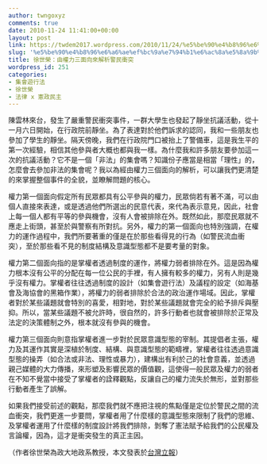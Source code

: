 ```yaml
---
author: twngoxyz
comments: true
date: 2010-11-24 11:41:00+00:00
layout: post
link: https://twdem2017.wordpress.com/2010/11/24/%e5%be%90%e4%b8%96%e6%a6%ae%ef%bc%9a%e7%94%b1%e6%ac%8a%e5%8a%9b%e4%b8%89%e9%9d%a2%e5%90%91%e4%be%86%e8%a7%a3%e6%9e%90%e8%ad%a6%e6%b0%91%e8%a1%9d%e7%aa%81/
slug: '%e5%be%90%e4%b8%96%e6%a6%ae%ef%bc%9a%e7%94%b1%e6%ac%8a%e5%8a%9b%e4%b8%89%e9%9d%a2%e5%90%91%e4%be%86%e8%a7%a3%e6%9e%90%e8%ad%a6%e6%b0%91%e8%a1%9d%e7%aa%81'
title: 徐世榮：由權力三面向來解析警民衝突
wordpress_id: 251
categories:
- 集會遊行法
- 徐世榮
- 法律 x 憲政民主
---
```


陳雲林來台，發生了嚴重警民衝突事件，一群大學生也發起了靜坐抗議活動，從十一月六日開始，在行政院前靜坐。為了表達對於他們訴求的認同，我和一些朋友也參加了學生的靜坐。隔天傍晚，我們在行政院門口被抬上了警備車，這是我生平的第一次經驗，相信其他參與者大概也都與我一樣。為什麼我和許多朋友要參加這一次的抗議活動？它不是一個「非法」的集會嗎？知識份子應當是相當「理性」的，怎麼會去參加非法的集會呢？我以為經由權力三個面向的解析，可以讓我們更清楚的來掌握整個事件的全貌，並瞭解問題的核心。  
  
權力第一個面向假定所有民眾都具有公平參與的權力，民眾倘若有著不滿，可以由個人直接來表達，或是透過他們所選出的民意代表，來代為表示意見，因此，社會上每一個人都有平等的參與機會，沒有人會被排除在外。既然如此，那麼民眾就不應走上街頭，甚至於與警察有所對抗。另外，權力的第一個面向也特別強調，在權力的運作過程中，我們所要著重的僅是在於那些看得見的行為（如警民流血衝突），至於那些看不見的制度結構及意識型態都不是要考量的對象。  
  
權力第二個面向指的是掌權者透過制度的運作，將權力弱者排除在外。這是因為權力根本沒有公平的分配在每一位公民的手裡，有人擁有較多的權力，另有人則是幾乎沒有權力。掌權者往往透過制度的設計（如集會遊行法）及議程的設定（如海基會及海協會的黑箱作業），將權力的弱者排除於合法的政治運作場域。因此，掌權者對於某些議題就會特別的喜愛，相對地，對於某些議題就會完全的給予排斥與壓抑。所以，當某些議題不被允許時，很自然的，許多行動者也就會被排除於正常及法定的決策體制之外，根本就沒有參與的機會。  
  
權力第三個面向則意指掌權者進一步對於民眾意識型態的宰制。其提倡者主張，權力及其運作其實是深植於制度、結構、與意識型態的範疇裡，掌權者往往透過意識型態的操弄（如合法或非法、理性或暴力），建構出有利於己的社會意義，並透過親己媒體的大力傳播，來形塑及影響民眾的價值觀，這使得一般民眾及權力的弱者在不知不覺當中接受了掌權者的詮釋觀點，反讓自己的權力流失於無形，並對那些行動者產生了誤解。  
  
如果我們接受前述的觀點，那麼我們就不應把注視的焦點僅是定位於警民之間的流血衝突，我們更進一步要問，掌權者用了什麼樣的意識型態來限制了我們的思維、及掌權者運用了什麼樣的制度設計將我們排除，剝奪了憲法賦予給我們的公民權及言論權，因為，這才是衝突發生的真正主因。  
  
（作者徐世榮為政大地政系教授，本文發表於[台灣立報](http://lihpao.shu.edu.tw/news/in_p1.php?art_id=26133)）  

